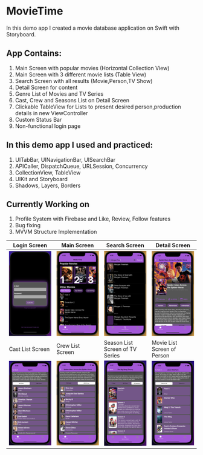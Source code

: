 # MovieTime
In this demo app I created a movie database application on Swift with Storyboard.

## App Contains:
1. Main Screen with popular movies (Horizontal Collection View)
2. Main Screen with 3 different movie lists (Table View)
3. Search Screen with all results (Movie,Person,TV Show)
4. Detail Screen for content
5. Genre List of Movies and TV Series
6. Cast, Crew and Seasons List on Detail Screen
7. Clickable TableView for Lists to present desired person,production details in new ViewController
8. Custom Status Bar
9. Non-functional login page

## In this demo app I used and practiced:
1. UITabBar, UINavigationBar, UISearchBar
2. APICaller, DispatchQueue, URLSession, Concurrency
3. CollectionView, TableView
4. UIKit and Storyboard
5. Shadows, Layers, Borders

## Currently Working on
1. Profile System with Firebase and Like, Review, Follow features
2. Bug fixing
3. MVVM Structure Implementation


| Login Screen | Main Screen | Search Screen | Detail Screen |
| ------------ | ----------- | ------------- | ------------- |
| ![Login Screen](https://github.com/ekenozlu/MovieTime/blob/main/GitImages/login_screen.png "Login Screen") | ![Main Screen](https://github.com/ekenozlu/MovieTime/blob/main/GitImages/main_screen.png "Main Screen") | ![Search Screen](https://github.com/ekenozlu/MovieTime/blob/main/GitImages/search_screen.png "Search Screen") | ![Detail Screen](https://github.com/ekenozlu/MovieTime/blob/main/GitImages/detail_screen.png "Detail Screen") |
| Cast List Screen | Crew List Screen | Season List Screen of TV Series | Movie List Screen of Person |
| ![Cast List Screen](https://github.com/ekenozlu/MovieTime/blob/main/GitImages/castlist_screen.png "Cast List Screen") | ![Crew List Screen](https://github.com/ekenozlu/MovieTime/blob/main/GitImages/crewlist_screen.png "Crew List Screen") | ![Season List Screen of TV Series](https://github.com/ekenozlu/MovieTime/blob/main/GitImages/seasonlist_screen.png "Season List Screen of TV Series") | ![Movie List Screen of Person](https://github.com/ekenozlu/MovieTime/blob/main/GitImages/personcastlist_screen.png "Movie List Screen of Person") |
